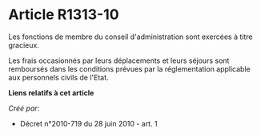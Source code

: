 # Article R1313-10

Les fonctions de membre du conseil d'administration sont exercées à titre gracieux.

Les frais occasionnés par leurs déplacements et leurs séjours sont remboursés dans les conditions prévues par la
réglementation applicable aux personnels civils de l'Etat.

**Liens relatifs à cet article**

_Créé par_:

  - Décret n°2010-719 du 28 juin 2010 - art. 1
